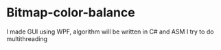 # Bitmap-color-balance
I made GUI using WPF, algorithm will be written in C# and ASM
I try to do multithreading
